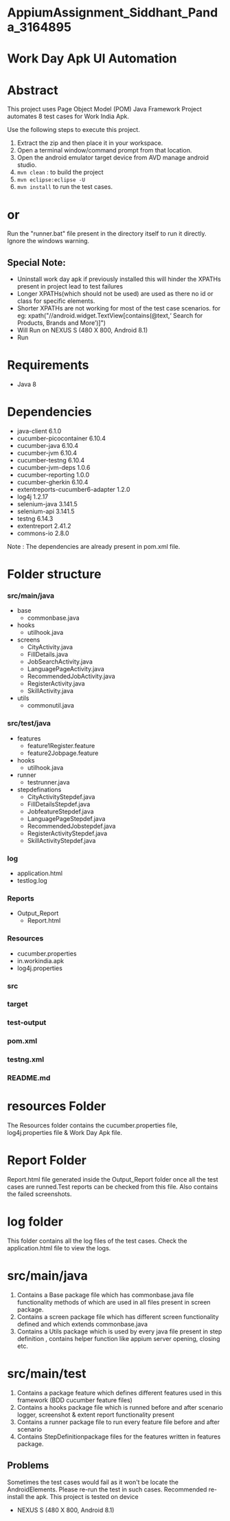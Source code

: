 AppiumAssignment_Siddhant_Panda_3164895
=========================
Work Day Apk UI Automation
==========================

Abstract
==========================

This project uses Page Object Model (POM) Java Framework Project automates 8 test cases for Work India Apk. 


Use the following steps to execute this project.
1. Extract the zip and then place it in your workspace.
2. Open a terminal window/command prompt from that location.
3. Open the android emulator target device from AVD manage android studio.
4. `mvn clean` : to build the project
5. `mvn eclipse:eclipse -U`
6. `mvn install` to run the test cases.

# or
Run  the "runner.bat" file present in the directory itself to run it directly. Ignore the windows warning.

## Special Note:

* Uninstall work day apk if previously installed this will hinder the XPATHs present in project lead to test failures
* Longer XPATHs(which should not be used) are used as there no id or class for specific elements.
* Shorter XPATHs are not working for most of the test case  scenarios.
   for eg: xpath("//android.widget.TextView[contains(@text,‘ Search for Products, Brands and More’)]")  
* Will Run on NEXUS S (480 X 800, Android 8.1) 
* Run 
 
    
# Requirements
* Java 8

# Dependencies
* java-client 6.1.0
* cucumber-picocontainer 6.10.4
* cucumber-java 6.10.4
* cucumber-jvm 6.10.4
* cucumber-testng 6.10.4
* cucumber-jvm-deps 1.0.6
* cucumber-reporting 1.0.0
* cucumber-gherkin 6.10.4
* extentreports-cucumber6-adapter 1.2.0
* log4j 1.2.17
* selenium-java 3.141.5
* selenium-api 3.141.5
* testng 6.14.3
* extentreport 2.41.2
* commons-io 2.8.0


Note : The dependencies are already present in pom.xml file.


# Folder structure
### src/main/java                        
- base
  * commonbase.java
- hooks 
   * utilhook.java			    			   
- screens                        
   * CityActivity.java
   * FillDetails.java
   * JobSearchActivity.java
   * LanguagePageActivity.java
   * RecommendedJobActivity.java
   * RegisterActivity.java
   * SkillActivity.java
- utils
   * commonutil.java   
     
### src/test/java                         
- features
   * feature1Register.feature
   * feature2Jobpage.feature   
- hooks 
   * utilhook.java			    			   
- runner                        
   * testrunner.java      
- stepdefinations                        
   * CityActivityStepdef.java
   * FillDetailsStepdef.java
   * JobfeatureStepdef.java
   * LanguagePageStepdef.java
   * RecommendedJobstepdef.java
   * RegisterActivityStepdef.java
   * SkillActivityStepdef.java
       	        	 
### log 
 * application.html   
 * testlog.log                    
 
### Reports 
 - Output_Report
    * Report.html   
 	                   
### Resources 
 * cucumber.properties
 * in.workindia.apk  
 * log4j.properties
                  
### src            
### target              
### test-output           
### pom.xml                   
### testng.xml      
### README.md

# resources Folder
The Resources folder contains the cucumber.properties file, log4j.properties file & Work Day Apk file.

# Report Folder
Report.html file generated inside the Output_Report folder once all the test cases are runned.Test reports  can be checked from this file. Also contains the failed screenshots.

# log folder
This folder contains all the log files of the test cases. Check the application.html file to view the logs.


# src/main/java

1. Contains a Base package file which has commonbase.java file functionality methods of which are used in all files present in screen package. 
2. Contains a screen package file which has different screen functionality defined and which extends commonbase.java
3. Contains a Utils package which is used by every java file present in step definition , contains helper function like appium server opening, closing etc.

# src/main/test
1. Contains a package feature  which defines different features used in this framework (BDD cucumber feature files)
2. Contains a hooks package file which is runned  before and after scenario logger, screenshot & extent report functionality present
3. Contains a runner package file to run every feature file before and after scenario
4. Contains StepDefinitionpackage  files for the features written in features package.


## Problems
Sometimes the test cases would fail as it won't be locate the AndroidElements. Please re-run the test in such cases. Recommended re-install the apk.
This project is tested on device
- NEXUS S (480 X 800, Android 8.1)  

